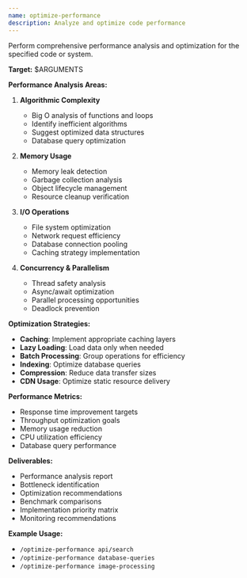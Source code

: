 ```yaml
---
name: optimize-performance
description: Analyze and optimize code performance
---
```


Perform comprehensive performance analysis and optimization for the specified code or system.

**Target:** $ARGUMENTS

**Performance Analysis Areas:**
1. **Algorithmic Complexity**
   - Big O analysis of functions and loops
   - Identify inefficient algorithms
   - Suggest optimized data structures
   - Database query optimization

2. **Memory Usage**
   - Memory leak detection
   - Garbage collection analysis
   - Object lifecycle management
   - Resource cleanup verification

3. **I/O Operations**
   - File system optimization
   - Network request efficiency
   - Database connection pooling
   - Caching strategy implementation

4. **Concurrency & Parallelism**
   - Thread safety analysis
   - Async/await optimization
   - Parallel processing opportunities
   - Deadlock prevention

**Optimization Strategies:**
- **Caching**: Implement appropriate caching layers
- **Lazy Loading**: Load data only when needed
- **Batch Processing**: Group operations for efficiency
- **Indexing**: Optimize database queries
- **Compression**: Reduce data transfer sizes
- **CDN Usage**: Optimize static resource delivery

**Performance Metrics:**
- Response time improvement targets
- Throughput optimization goals
- Memory usage reduction
- CPU utilization efficiency
- Database query performance

**Deliverables:**
- Performance analysis report
- Bottleneck identification
- Optimization recommendations
- Benchmark comparisons
- Implementation priority matrix
- Monitoring recommendations

**Example Usage:**
- `/optimize-performance api/search`
- `/optimize-performance database-queries`
- `/optimize-performance image-processing`